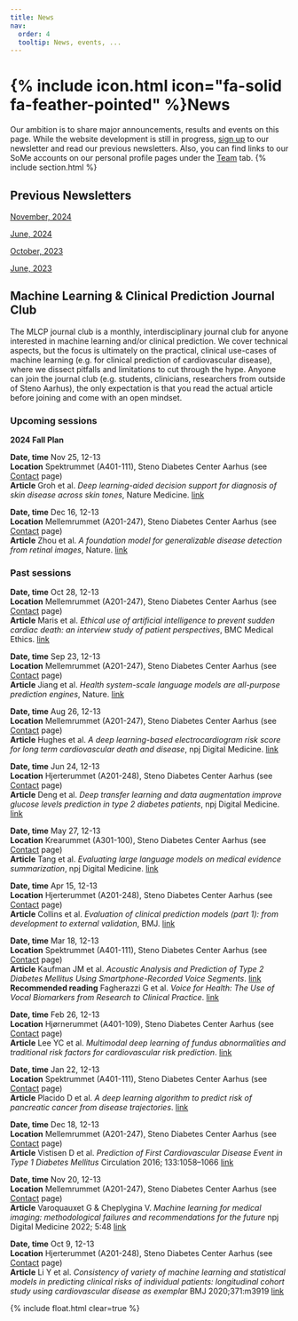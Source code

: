 ```yaml
---
title: News
nav:
  order: 4
  tooltip: News, events, ...
---
```


# {% include icon.html icon="fa-solid fa-feather-pointed" %}News

Our ambition is to share major announcements, results and events on this page. While the website development is still in progress, [sign up](https://mailchi.mp/rm/hulman-lab-newsletter) to our newsletter and read our previous newsletters. 
Also, you can find links to our SoMe accounts on our personal profile pages under the [Team](https://hulmanlab.com/team/) tab.
{% include section.html %}

## Previous Newsletters
[November, 2024](https://mailchi.mp/rm/frrdr0n5n5-12697476)

[June, 2024](https://mailchi.mp/rm/frrdr0n5n5-12691985?e=eaee5a6fe)

[October, 2023](https://mailchi.mp/rm/frrdr0n5n5)

[June, 2023](https://mailchi.mp/rm/off-to-a-good-start)

## Machine Learning & Clinical Prediction Journal Club
The MLCP journal club is a monthly, interdisciplinary journal club for anyone interested in machine learning and/or clinical prediction.  We cover technical aspects, but the focus is ultimately on the practical, clinical use-cases of machine learning (e.g. for clinical prediction of cardiovascular disease), where we dissect pitfalls and limitations to cut through the hype. Anyone can join the journal club (e.g. students, clinicians, researchers from outside of Steno Aarhus), the only expectation is that you read the actual article before joining and come with an open mindset.

### Upcoming sessions

**2024 Fall Plan**

**Date, time** Nov 25, 12-13  
**Location** Spektrummet (A401-111), Steno Diabetes Center Aarhus (see [Contact](https://hulmanlab.com/contact/) page)  
**Article** Groh et al. *Deep learning-aided decision support for diagnosis of skin disease across skin tones*, Nature Medicine. [link](https://www.nature.com/articles/s41591-023-02728-3)

**Date, time** Dec 16, 12-13  
**Location** Mellemrummet (A201-247), Steno Diabetes Center Aarhus (see [Contact](https://hulmanlab.com/contact/) page)  
**Article** Zhou et al. *A foundation model for generalizable disease detection from retinal images*, Nature. [link](https://www.nature.com/articles/s41586-023-06555-x)

### Past sessions

**Date, time** Oct 28, 12-13  
**Location** Mellemrummet (A201-247), Steno Diabetes Center Aarhus (see [Contact](https://hulmanlab.com/contact/) page)  
**Article** Maris et al. *Ethical use of artificial intelligence to prevent sudden cardiac death: an interview study of patient perspectives*, BMC Medical Ethics. [link](https://bmcmedethics.biomedcentral.com/articles/10.1186/s12910-024-01042-y)

**Date, time** Sep 23, 12-13  
**Location** Mellemrummet (A201-247), Steno Diabetes Center Aarhus (see [Contact](https://hulmanlab.com/contact/) page)  
**Article** Jiang et al. *Health system-scale language models are all-purpose prediction engines*, Nature. [link](https://www.nature.com/articles/s41586-023-06160-y)

**Date, time** Aug 26, 12-13  
**Location** Mellemrummet (A201-247), Steno Diabetes Center Aarhus (see [Contact](https://hulmanlab.com/contact/) page)  
**Article** Hughes et al. *A deep learning-based electrocardiogram risk score for long term cardiovascular death and disease*, npj Digital Medicine. [link](https://www.nature.com/articles/s41746-023-00916-6)

**Date, time** Jun 24, 12-13  
**Location** Hjerterummet (A201-248), Steno Diabetes Center Aarhus (see [Contact](https://hulmanlab.com/contact/) page)  
**Article** Deng et al. *Deep transfer learning and data augmentation improve glucose levels prediction in type 2 diabetes patients*, npj Digital Medicine. [link](https://www.nature.com/articles/s41746-021-00480-x)

**Date, time** May 27, 12-13  
**Location** Krearummet (A301-100), Steno Diabetes Center Aarhus (see [Contact](https://hulmanlab.com/contact/) page)  
**Article** Tang et al. *Evaluating large language models on medical evidence summarization*, npj Digital Medicine. [link](https://www.nature.com/articles/s41746-023-00896-7)

**Date, time** Apr 15, 12-13  
**Location** Hjerterummet (A201-248), Steno Diabetes Center Aarhus (see [Contact](https://hulmanlab.com/contact/) page)  
**Article** Collins et al. *Evaluation of clinical prediction models (part 1): from development to external validation*, BMJ. [link](https://www.bmj.com/content/384/bmj-2023-074819)

**Date, time** Mar 18, 12-13  
**Location** Spektrummet (A401-111), Steno Diabetes Center Aarhus (see [Contact](https://hulmanlab.com/contact/) page)  
**Article** Kaufman JM et al. *Acoustic Analysis and Prediction of Type 2 Diabetes Mellitus Using Smartphone-Recorded Voice Segments*. [link](https://www.mcpdigitalhealth.org/action/showPdf?pii=S2949-7612%2823%2900073-1)  
**Recommended reading** Fagherazzi G et al. *Voice for Health: The Use of Vocal Biomarkers from Research to Clinical Practice*. [link](https://pubmed.ncbi.nlm.nih.gov/34056518/)

**Date, time** Feb 26, 12-13  
**Location** Hjørnerummet (A401-109), Steno Diabetes Center Aarhus (see [Contact](https://hulmanlab.com/contact/) page)  
**Article** Lee YC et al. *Multimodal deep learning of fundus abnormalities and traditional risk factors for cardiovascular risk prediction*. [link](https://pubmed.ncbi.nlm.nih.gov/36732671/)

**Date, time** Jan 22, 12-13  
**Location** Spektrummet (A401-111), Steno Diabetes Center Aarhus (see [Contact](https://hulmanlab.com/contact/) page)  
**Article** Placido D et al. *A deep learning algorithm to predict risk of pancreatic cancer from disease trajectories*. [link](https://www.nature.com/articles/s41591-023-02332-5)

**Date, time** Dec 18, 12-13  
**Location** Mellemrummet (A201-247), Steno Diabetes Center Aarhus (see [Contact](https://hulmanlab.com/contact/) page)  
**Article** Vistisen D et al. *Prediction of First Cardiovascular Disease Event in Type 1 Diabetes Mellitus* Circulation 2016; 133:1058–1066 [link](https://www.ahajournals.org/doi/full/10.1161/CIRCULATIONAHA.115.018844)

**Date, time** Nov 20, 12-13  
**Location** Mellemrummet (A201-247), Steno Diabetes Center Aarhus (see [Contact](https://hulmanlab.com/contact/) page)  
**Article** Varoquauxet G & Cheplygina V. *Machine learning for medical imaging: methodological failures and recommendations for the future* npj Digital Medicine 2022; 5:48 [link](https://www.nature.com/articles/s41746-022-00592-y)

**Date, time** Oct 9, 12-13  
**Location** Hjerterummet (A201-248), Steno Diabetes Center Aarhus (see [Contact](https://hulmanlab.com/contact/) page)  
**Article** Li Y et al. *Consistency of variety of machine learning and statistical models in predicting clinical risks of individual patients: longitudinal cohort study using cardiovascular disease as exemplar* BMJ 2020;371:m3919 [link](https://www.bmj.com/content/371/bmj.m3919) 

 
{% include float.html clear=true %}
